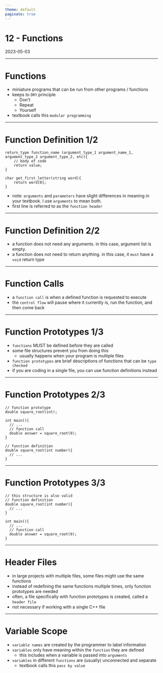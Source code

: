 ```yaml
---
theme: default
paginate: true
---
```


# 12 - Functions
2023-05-03

---

# Functions

- miniature programs that can be run from other programs / functions
- keeps to `DRY` principle
  - Don't
  - Repeat
  - Yourself
- textbook calls this `modular programming`

---

# Function Definition 1/2

```
return_type function_name (argument_type_1 argument_name_1, argument_type_2 argument_type_2, etc){
	// body of code
	return value;
}

char get_first_letter(string word){
	return word[0];
}
```

- note: `arguments` and `parameters` have slight differences in meaning in your textbook. I use `arguments` to mean both.
- first line is referred to as the `function header`

---

# Function Definition 2/2

- a function does not need any arguments. in this case, argument list is empty.
- a function does not need to return anything. in this case, it `must` have a `void` return type

---

# Function Calls

- a `function call` is when a defined function is requested to execute
- the `control flow` will pause where it currently is, run the function, and then come back

---

# Function Prototypes 1/3

- `functions` MUST be defined before they are called
- some file structures prevent you from doing this
  - usually happens when your program is multiple files
- `function prototypes` are brief descriptions of functions that can be `type checked`
- if you are coding in a single file, you can use function definitions instead

---

# Function Prototypes 2/3

```
// function prototype
double square_root(int);

int main(){
  // ...
  // function call
  double answer = square_root(9);
}

// function definition
double square_root(int number){
  // ...
}
```

---

# Function Prototypes 3/3
```
// this structure is also valid
// function definition
double square_root(int number){
  // ...
}

int main(){
  // ...
  // function call
  double answer = square_root(9);
}
```

---

# Header Files

- in large projects with multiple files, some files might use the same functions
- instead of redefining the same functions multiple times, only function prototypes are needed
- often, a file specifically with function prototypes is created, called a `header file`
- not necessary if working with a single C++ file

---

# Variable Scope

- `variable names` are created by the programmer to label information
- `variables` only have meaning within the `function` they are defined
  - this includes when a variable is passed into `arguments`
- `variables` in different `functions` are (usually) unconnected and separate
  - textbook calls this `pass by value`
